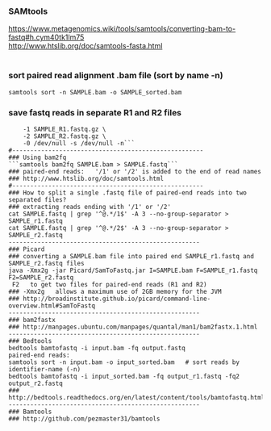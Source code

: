 ### SAMtools
https://www.metagenomics.wiki/tools/samtools/converting-bam-to-fastq#h.cym40tk1lm75<br>
http://www.htslib.org/doc/samtools-fasta.html<br>
<br>
### sort paired read alignment .bam file (sort by name -n)
```samtools sort -n SAMPLE.bam -o SAMPLE_sorted.bam```
### save fastq reads in separate R1 and R2 files
```samtools fastq -@ 8 SAMPLE_sorted.bam \
    -1 SAMPLE_R1.fastq.gz \
    -2 SAMPLE_R2.fastq.gz \
    -0 /dev/null -s /dev/null -n```
#-----------------------------------------------------
### Using bam2fq
```samtools bam2fq SAMPLE.bam > SAMPLE.fastq```
### paired-end reads:   '/1' or '/2' is added to the end of read names
### http://www.htslib.org/doc/samtools.html
#-----------------------------------------------------
### How to split a single .fastq file of paired-end reads into two separated files?
### extracting reads ending with '/1' or '/2'
cat SAMPLE.fastq | grep '^@.*/1$' -A 3 --no-group-separator > SAMPLE_r1.fastq
cat SAMPLE.fastq | grep '^@.*/2$' -A 3 --no-group-separator > SAMPLE_r2.fastq
-----------------------------------------------------
### Picard
### converting a SAMPLE.bam file into paired end SAMPLE_r1.fastq and SAMPLE_r2.fastq files
java -Xmx2g -jar Picard/SamToFastq.jar I=SAMPLE.bam F=SAMPLE_r1.fastq F2=SAMPLE_r2.fastq
 F2   to get two files for paired-end reads (R1 and R2)
### -Xmx2g   allows a maximum use of 2GB memory for the JVM
### http://broadinstitute.github.io/picard/command-line-overview.html#SamToFastq
-----------------------------------------------------
### bam2fastx
### http://manpages.ubuntu.com/manpages/quantal/man1/bam2fastx.1.html
-----------------------------------------------------
### Bedtools
bedtools bamtofastq -i input.bam -fq output.fastq
paired-end reads:
samtools sort -n input.bam -o input_sorted.bam   # sort reads by identifier-name (-n)
bedtools bamtofastq -i input_sorted.bam -fq output_r1.fastq -fq2 output_r2.fastq
### http://bedtools.readthedocs.org/en/latest/content/tools/bamtofastq.html
-----------------------------------------------------
### Bamtools
### http://github.com/pezmaster31/bamtools
